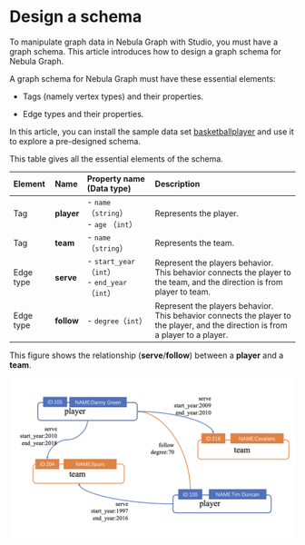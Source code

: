 # Design a schema

To manipulate graph data in Nebula Graph with Studio, you must have a graph schema. This article introduces how to design a graph schema for Nebula Graph.

A graph schema for Nebula Graph must have these essential elements:

- Tags (namely vertex types) and their properties.

- Edge types and their properties.

In this article, you can install the sample data set [basketballplayer](https://docs-cdn.nebula-graph.com.cn/dataset/dataset.zip) and use it to explore a pre-designed schema.

This table gives all the essential elements of the schema.

| Element  | Name  | Property name (Data type)  |  Description  |
| :---  | :---  | :---  | :---  |
| Tag |  **player**  | - `name` （`string`） <br>- `age` （`int`）  | Represents the player.  |
| Tag |   **team** | - `name` （`string`） |  Represents the team. |
| Edge type |  **serve**  | - `start_year` （`int`） <br> - `end_year` （`int`） | Represent the players behavior.<br>This behavior connects the player to the team, and the direction is from player to team. |
| Edge type |  **follow**  | - `degree`（`int`）  | Represent the players behavior.<br>This behavior connects the player to the player, and the direction is from a player to a player. |

This figure shows the relationship (**serve**/**follow**) between a **player** and a **team**.

![The relationship between players and between players and teams](../figs/st-ug-006-1.png "Relationship between players and teams in the example dataset")
